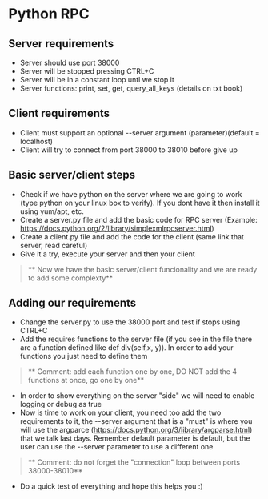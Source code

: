 
# Python RPC

## Server requirements
- Server should use port 38000
- Server will be stopped pressing CTRL+C
- Server will be in a constant loop untl we stop it
- Server functions: print, set, get, query_all_keys (details on txt book)

## Client requirements
- Client must support an optional --server argument (parameter)(default = localhost)
- Client will try to connect from port 38000 to 38010 before give up

## Basic server/client steps
- Check if we have python on the server where we are going to work (type python on your linux box to verify). If you dont have it then install it using yum/apt, etc.
- Create a server.py file and add the basic code for RPC server (Example: https://docs.python.org/2/library/simplexmlrpcserver.html)
- Create a client.py file and add the code for the client (same link that server, read careful)
- Give it a try, execute your server and then your client

>** Now we have the basic server/client funcionality and we are ready to add some complexty**

## Adding our requirements
- Change the server.py to use the 38000 port and test if stops using CTRL+C
- Add the requires functions to the server file (if you see in the file there are a function defined like def div(self,x, y)). In order to add your functions you just need to define them

>** Comment: add each function one by one, DO NOT add the 4 functions at once, go one by one**

- In order to show everything on the server "side" we will need to enable logging or debug as true
- Now is time to work on your client, you need too add the two requirements to it, the --server argument that is a "must" is where you will use the argparce (https://docs.python.org/3/library/argparse.html) that we talk last days. Remember default parameter is default, but the user can use the --server parameter to use a different one

> ** Comment: do not forget the "connection" loop between ports 38000-38010**

- Do a quick test of everything and hope this helps you :)

